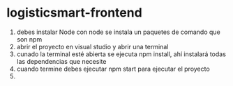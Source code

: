 # logisticsmart-frontend
1. debes instalar Node con node se instala un paquetes de comando que son npm
2. abrir el proyecto en visual studio y abrir una terminal
3. cunado la terminal esté abierta se ejecuta npm install, ahí instalará todas las dependencias que necesite 
4. cuando termine debes ejecutar npm start para ejecutar el proyecto 
5. 
